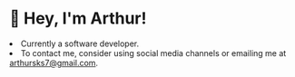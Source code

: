 <h1>👋 Hey, I'm Arthur!</h1>
<li>Currently a software developer.</li>
<li>To contact me, consider using social media channels or emailing me at <a href="arthursks7@gmail.com">arthursks7@gmail.com</a>.</li>
